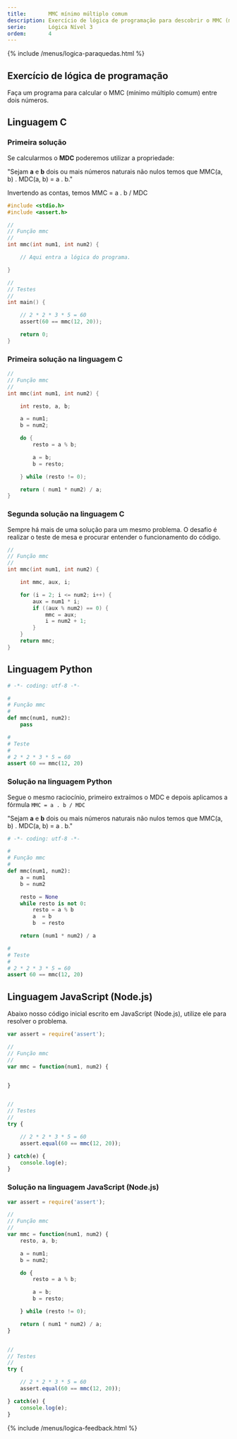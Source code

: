 ```yaml
---
title:       MMC mínimo múltiplo comum
description: Exercício de lógica de programação para descobrir o MMC (mínimo múltiplo comum).
serie:       Lógica Nível 3
ordem:       4
---
```


{% include /menus/logica-paraquedas.html %}

Exercício de lógica de programação
---

Faça um programa para calcular o MMC (mínimo múltiplo comum) entre dois números.



Linguagem C
---

### Primeira solução

Se calcularmos o __MDC__ poderemos utilizar a propriedade:

"Sejam __a__ e __b__ dois ou mais números naturais não nulos temos que MMC(a, b) . MDC(a, b) = a . b."

Invertendo as contas, temos MMC = a . b / MDC


```c
#include <stdio.h>
#include <assert.h>

//
// Função mmc
//
int mmc(int num1, int num2) {

    // Aqui entra a lógica do programa.

}

//
// Testes
//
int main() {

    // 2 * 2 * 3 * 5 = 60
    assert(60 == mmc(12, 20));

    return 0;
}
```


### Primeira solução na linguagem C

```c
//
// Função mmc
//
int mmc(int num1, int num2) {

    int resto, a, b;

    a = num1;
    b = num2;

    do {
        resto = a % b;

        a = b;
        b = resto;

    } while (resto != 0);

    return ( num1 * num2) / a;
}
```


### Segunda solução na linguagem C

Sempre há mais de uma solução para um mesmo problema. O desafio é realizar o teste de mesa e procurar entender o 
funcionamento do código.

```c
//
// Função mmc
//
int mmc(int num1, int num2) {

    int mmc, aux, i;

    for (i = 2; i <= num2; i++) {
        aux = num1 * i;
        if ((aux % num2) == 0) {
            mmc = aux;
            i = num2 + 1;
        }
    }
    return mmc;
}
```



Linguagem Python
---

```python
# -*- coding: utf-8 -*-

#
# Função mmc
#
def mmc(num1, num2):
    pass

#
# Teste
#
# 2 * 2 * 3 * 5 = 60
assert 60 == mmc(12, 20)
```


### Solução na linguagem Python

Segue o mesmo raciocínio, primeiro extraímos o MDC e depois aplicamos a fórmula `MMC = a . b / MDC`

"Sejam __a__ e __b__ dois ou mais números naturais não nulos temos que MMC(a, b) . MDC(a, b) = a . b."


```python
# -*- coding: utf-8 -*-

#
# Função mmc
#
def mmc(num1, num2):
    a = num1
    b = num2

    resto = None
    while resto is not 0:
        resto = a % b
        a  = b
        b  = resto

    return (num1 * num2) / a

#
# Teste
#
# 2 * 2 * 3 * 5 = 60
assert 60 == mmc(12, 20)
```




Linguagem JavaScript (Node.js)
---

Abaixo nosso código inicial escrito em JavaScript (Node.js), utilize ele para resolver o problema.


```javascript
var assert = require('assert');

//
// Função mmc
//
var mmc = function(num1, num2) {


}


//
// Testes
//
try {

    // 2 * 2 * 3 * 5 = 60
    assert.equal(60 == mmc(12, 20));

} catch(e) {
    console.log(e);
}
```


### Solução na linguagem JavaScript (Node.js)


```javascript
var assert = require('assert');

//
// Função mmc
//
var mmc = function(num1, num2) {
    resto, a, b;

    a = num1;
    b = num2;

    do {
        resto = a % b;

        a = b;
        b = resto;

    } while (resto != 0);

    return ( num1 * num2) / a;
}


//
// Testes
//
try {

    // 2 * 2 * 3 * 5 = 60
    assert.equal(60 == mmc(12, 20));

} catch(e) {
    console.log(e);
}
```

{% include /menus/logica-feedback.html %}